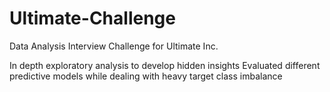# Ultimate-Challenge
Data Analysis Interview Challenge for Ultimate Inc.

In depth exploratory analysis to develop hidden insights
Evaluated different predictive models while dealing with heavy target class imbalance
